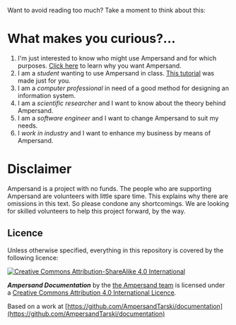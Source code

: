 
Want to avoid reading too much? Take a moment to think about this:
# What makes you curious?...

1. I'm just interested to know who might use Ampersand and for which purposes. [Click here](/why-ampersand.md) to learn why you want Ampersand.
2. I am a _student_ wanting to use Ampersand in class. [This tutorial](/tutorial.md) was made just for you.
3. I am a _computer professional_ in need of a good method for designing an information system.
4. I am a _scientific researcher_ and I want to know about the theory behind Ampersand.
5. I am a _software engineer_ and I want to change Ampersand to suit my needs.
6. I _work in industry_ and I want to enhance my business by means of Ampersand.

# Disclaimer

Ampersand is a project with no funds. The people who are supporting Ampersand are volunteers with little spare time. This explains why there are omissions in this text. So please condone any shortcomings. We are looking for skilled volunteers to help this project forward, by the way.

## Licence

Unless otherwise specified, everything in this repository is covered by the following licence:

[![Creative Commons Attribution-ShareAlike 4.0 International](https://licensebuttons.net/l/by-sa/4.0/88x31.png)](http://creativecommons.org/licenses/by-sa/4.0/)

_**Ampersand Documentation**_ by the [the Ampersand team](https://www.gitbook.com/@ampersandtarski) is licensed under a [Creative Commons Attribution 4.0 International Licence](http://creativecommons.org/licenses/by-sa/4.0/).

Based on a work at [https://github.com/AmpersandTarski/documentation](https://github.com/AmpersandTarski/documentation)